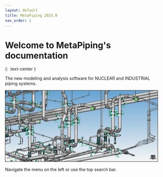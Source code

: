 ```yaml
---
layout: default
title: MetaPiping 2023.0
nav_order: 1
---
```


# Welcome to MetaPiping's documentation

{: .text-center }

The new modeling and analysis software for NUCLEAR and INDUSTRIAL piping systems.

![Logo](Images/Piping.jpg)

Navigate the menu on the left or use the top search bar.